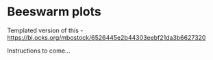 # Beeswarm plots
Templated version of this - https://bl.ocks.org/mbostock/6526445e2b44303eebf21da3b6627320

Instructions to come...
